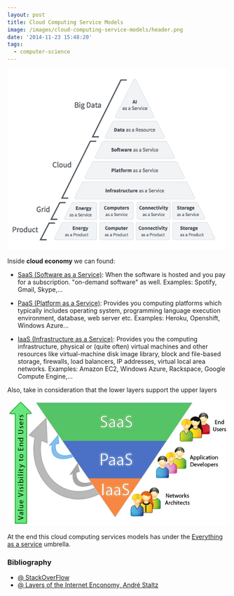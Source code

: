 ```yaml
---
layout: post
title: Cloud Computing Service Models
image: /images/cloud-computing-service-models/header.png
date: '2014-11-23 15:48:20'
tags:
  - computer-science
---
```


![](/images/cloud-computing-service-models/2kxlmur.png)

Inside **cloud economy** we can found:

* [SaaS (Software as a Service)](https://en.wikipedia.org/wiki/Software_as_a_service): When the software is hosted and you pay for a subscription. "on-demand software" as well. Examples: Spotify, Gmail, Skype,...

* [PaaS (Platform as a Service)](https://en.wikipedia.org/wiki/Platform_as_a_service): Provides you computing platforms which typically includes operating system, programming language execution environment, database, web server etc. Examples: Heroku, Openshift, Windows Azure... 

* [IaaS (Infrastructure as a Service)](): Provides you the computing infrastructure, physical or (quite often) virtual machines and other resources like virtual-machine disk image library, block and file-based storage, firewalls, load balancers, IP addresses, virtual local area networks. Examples: Amazon EC2, Windows Azure, Rackspace, Google Compute Engine,...

Also, take in consideration that the lower layers support the upper layers

![](/images/cloud-computing-service-models/1soetwl.jpeg)

At the end this cloud computing services models has under the [Everything as a service](https://simple.wikipedia.org/wiki/Everything_as_a_service) umbrella.

### Bibliography

- [@ StackOverFlow](http://stackoverflow.com/a/20836351/1656676)
- [@ Layers of the Internet Enconomy, André Staltz](https://staltz.com/layers-of-the-internet-economy.html)

